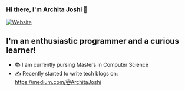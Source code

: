 ### Hi there, I'm Archita Joshi 👋
[![Website](https://img.shields.io/badge/Archita%20Joshi-UP-brightgreen)](https://archita2810.github.io/portfolio/)

## I'm an enthusiastic programmer and a curious learner!

- 📚 I am currently pursing Masters in Computer Science
- ✍️ Recently started to write tech blogs on: https://medium.com/@ArchitaJoshi

<!--
### Connect with me:

[<img align="left" alt="LinkedIn" width="22px" src="https://cdn.jsdelivr.net/npm/simple-icons@v3/icons/linkedin.svg" />][linkedin]
[<img align="left" alt="Facebook" width="22px" src="https://cdn.jsdelivr.net/npm/simple-icons@3.13.0/icons/facebook.svg" />][https://www.facebook.com/archita.joshi.39/]
[<img align="left" alt="Instagram" width="22px" src="https://cdn.jsdelivr.net/npm/simple-icons@v3/icons/instagram.svg" />][https://www.instagram.com/_archita__joshi_/]

<br />
-->


<!--
**archita2810/archita2810** is a ✨ _special_ ✨ repository because its `README.md` (this file) appears on your GitHub profile.

Here are some ideas to get you started:

- 🔭 I’m currently working on ...
- 🌱 I’m currently learning ...
- 👯 I’m looking to collaborate on ...
- 🤔 I’m looking for help with ...
- 💬 Ask me about ...
- 📫 How to reach me: ...
- 😄 Pronouns: ...
- ⚡ Fun fact: ...
-->
